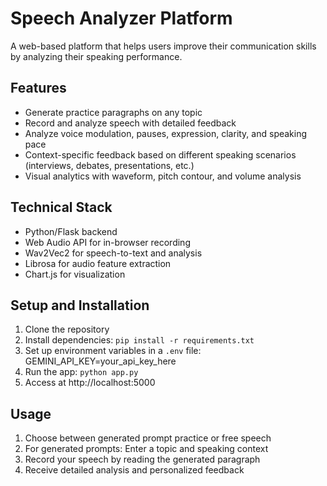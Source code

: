 # Speech Analyzer Platform

A web-based platform that helps users improve their communication skills by analyzing their speaking performance.

## Features

- Generate practice paragraphs on any topic
- Record and analyze speech with detailed feedback
- Analyze voice modulation, pauses, expression, clarity, and speaking pace
- Context-specific feedback based on different speaking scenarios (interviews, debates, presentations, etc.)
- Visual analytics with waveform, pitch contour, and volume analysis

## Technical Stack

- Python/Flask backend
- Web Audio API for in-browser recording
- Wav2Vec2 for speech-to-text and analysis
- Librosa for audio feature extraction
- Chart.js for visualization

## Setup and Installation

1. Clone the repository
2. Install dependencies: `pip install -r requirements.txt`
3. Set up environment variables in a `.env` file: GEMINI_API_KEY=your_api_key_here
4. Run the app: `python app.py`
5. Access at http://localhost:5000

## Usage

1. Choose between generated prompt practice or free speech
2. For generated prompts: Enter a topic and speaking context
3. Record your speech by reading the generated paragraph
4. Receive detailed analysis and personalized feedback